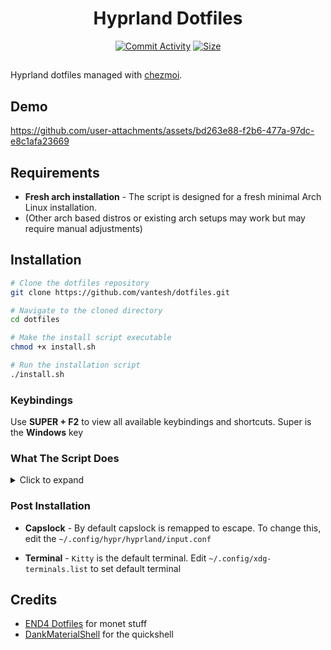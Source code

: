 <h1 align="center">Hyprland Dotfiles</h1>
<div align="center">

<a href="https://github.com/Vantesh/dotfiles/commits/main/"><img alt="Commit Activity" src="https://img.shields.io/github/commit-activity/m/Vantesh/dotfiles/main?style=for-the-badge&logo=github&color=F2CDCD&logoColor=D9E0EE&labelColor=302D41"/></a>
<a href="https://github.com/Vantesh/dotfiles"><img alt="Size" src="https://img.shields.io/github/repo-size/Vantesh/dotfiles?style=for-the-badge&logo=discord&color=DDB6F2&logoColor=D9E0EE&labelColor=302D41"></a>

</div>

##

Hyprland dotfiles managed with [chezmoi](https://github.com/twpayne/chezmoi).

## Demo

https://github.com/user-attachments/assets/bd263e88-f2b6-477a-97dc-e8c1afa23669

## Requirements

- **Fresh arch installation** - The script is designed for a fresh minimal Arch Linux installation.
- (Other arch based distros or existing arch setups may work but may require manual adjustments)

## Installation

```bash
# Clone the dotfiles repository
git clone https://github.com/vantesh/dotfiles.git

# Navigate to the cloned directory
cd dotfiles

# Make the install script executable
chmod +x install.sh

# Run the installation script
./install.sh
```

### Keybindings

Use **SUPER + F2** to view all available keybindings and shortcuts.
Super is the **Windows** key

### What The Script Does

<details>
<summary>Click to expand</summary>

- **System Configuration** - Configures sudo, pacman, and installs AUR helper(paru/yay)
- **Dependencies** - Installs core packages and GPU drivers
- **Services** - Configures system services and settings
- **Theming** - Sets up fonts, cursors, and visual themes
- **Dotfiles** - Applies configuration files
- **Shell Setup** - Configures ZSH/Fish
- **Snapshots** - Sets up Snapper for BTRFS (optional)
- **Bootloader** - Configures GRUB or limine theme (optional)
- **Laptop Tweaks** - Applies laptop-specific optimizations if detected

</details>

### Post Installation

- **Capslock** - By default capslock is remapped to escape. To change this, edit the `~/.config/hypr/hyprland/input.conf`

- **Terminal** - `Kitty` is the default terminal. Edit `~/.config/xdg-terminals.list` to set default terminal

## Credits

- [END4 Dotfiles](https://github.com/end-4/dots-hyprland) for monet stuff
- [DankMaterialShell](https://github.com/AvengeMedia/DankMaterialShell) for the quickshell
